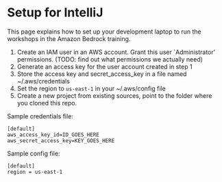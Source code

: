 # Setup for IntelliJ

This page explains how to set up your development laptop to run the workshops in the Amazon Bedrock training. 

1. Create an IAM user in an AWS account. Grant this user `Administrator' permissions. (TODO: find out what permissions we actually need)
2. Generate an access key for the user account created in step 1
3. Store the access key and secret_access_key in a file named ~/.aws/credentials
4. Set the region to `us-east-1` in your ~/.aws/config file
5. Create a new project from existing sources, point to the folder where you cloned this repo. 

Sample credentials file:

```
[default]
aws_access_key_id=ID_GOES_HERE
aws_secret_access_key=KEY_GOES_HERE
```

Sample config file:

```
[default]
region = us-east-1
```

